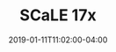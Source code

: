 ---
title: "SCaLE 17x"
date: "2019-01-11T11:02:00-04:00"
start_date: "2019-03-07T11:02:00-04:00"
end_date: "2019-03-10T11:02:00-04:00"
location: "Pasadena, CA"
event_url: "https://www.socallinuxexpo.org/scale/17x"
image_url: "https://drive.google.com/drive/folders/0B0HFzQQpQn3HY01jb3poWFJTQXcc"
register_link: "https://register.socallinuxexpo.org/reg6/"
sites: 
  - developers
---